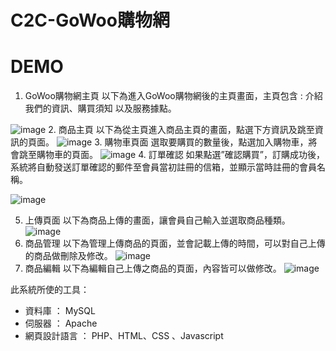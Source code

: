 # C2C-GoWoo購物網
# DEMO
1. GoWoo購物網主頁
以下為進入GoWoo購物網後的主頁畫面，主頁包含 : 介紹我們的資訊、購買須知
以及服務據點。

![image](https://user-images.githubusercontent.com/39626315/209256864-7b434514-e9a1-46b0-b582-c9be79a6cd83.png)
2. 商品主頁
以下為從主頁進入商品主頁的畫面，點選下方資訊及跳至資訊的頁面。
![image](https://user-images.githubusercontent.com/39626315/209256870-408d7fef-6f7f-42e6-9478-4f97c2341ce1.png)
3. 購物車頁面
選取要購買的數量後，點選加入購物車，將會跳至購物車的頁面。
![image](https://user-images.githubusercontent.com/39626315/209256884-ca4daa95-5a26-48db-a98c-364056e8dd94.png)
4. 訂單確認
如果點選”確認購買”，訂購成功後，系統將自動發送訂單確認的郵件至會員當初註冊的信箱，並顯示當時註冊的會員名稱。

![image](https://user-images.githubusercontent.com/39626315/209257022-172b0a54-8bd1-4db4-bcc6-4657c54ebadf.png)


5. 上傳頁面
以下為商品上傳的畫面，讓會員自己輸入並選取商品種類。
![image](https://user-images.githubusercontent.com/39626315/209257062-e60e68dd-9c5c-49ef-b097-d43a0c46c2eb.png)
6. 商品管理
以下為管理上傳商品的頁面，並會記載上傳的時間，可以對自己上傳的商品做刪除及修改。
![image](https://user-images.githubusercontent.com/39626315/209256910-6f0a1d65-8e15-4a30-82e5-054c9607ff94.png)
7. 商品編輯
以下為編輯自己上傳之商品的頁面，內容皆可以做修改。
![image](https://user-images.githubusercontent.com/39626315/209257129-15481241-709d-4dbf-9baf-923204744d8c.png)


此系統所使的工具：
* 資料庫 ： MySQL
* 伺服器 ： Apache
* 網頁設計語言 ： PHP、HTML、CSS 、Javascript
